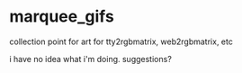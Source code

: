 # marquee_gifs
collection point for art for tty2rgbmatrix, web2rgbmatrix, etc

i have no idea what i'm doing. suggestions?
